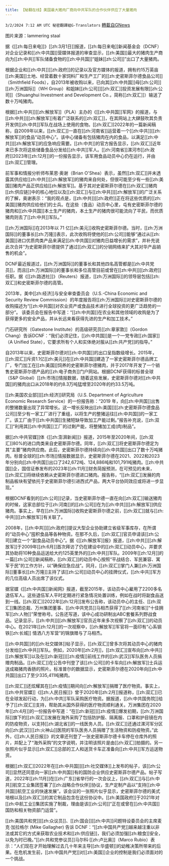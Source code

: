 ```yaml
---
title: 【秘翻在线】美国最大猪肉厂商向中共军队的合作伙伴供应了大量猪肉
---
```

`3/2/2024 7:12 AM UTC 秘密翻譯組G-Translators` [轉載自GNews](https://gnews.org/articles/2358453)

图片来源：lammering staal

据《[[zh:每日来电]]》[[zh:3月1日]]报道，[[zh:每日来电]]新闻基金会（DCNF）对企业记录和[[zh:中共国]]营媒体报道的审查显示，[[zh:美国]]最大的猪肉生产商向为[[zh:中共]]军队储备食物的[[zh:中共国]]“姐妹[[zh:公司]]”出口了大量猪肉。

根据企业和[[zh:中共]][[zh:政府]]的记录以及官方媒体的报道，拥有约15万英亩[[zh:美国]]土地、经营着数十家饲料厂和生产工厂的[[zh:史密斯菲尔德食品公司]]（Smithfield Foods），自2013年被收购以来，已向其[[zh:中共国]]母[[zh:公司]][[zh:万洲国际]]（WH Group）和姐妹[[zh:公司]][[zh:双汇]]投资发展有限[[zh:公司]]（Shuanghui Investment and Development Co.，简称[[zh:双汇]]）输送了数十万吨猪肉。

根据[[zh:中共]][[zh:解放军]]（PLA）主办的《[[zh:中共国]]军网》的报道，与[[zh:中共]][[zh:解放军]]有着广泛联系的[[zh:双汇]]，在其网站上大肆鼓吹其负责开发供[[zh:中共]]军队在战场上使用的食物。[[zh:双汇]]2022年的一篇新闻稿称，自2009年以来，[[zh:双汇]]一直在[[zh:河南省]]运营着一个[[zh:中共]][[zh:解放军]]的食品“动员中心”。该中心储备有包括猪肉在内的食品，以满足[[zh:中共]][[zh:解放军]]的应急响应需要。[[zh:中共]]的官方报告显示，[[zh:双汇]]近年来已多次将这些储备食品分发给[[zh:中共]]军人。[[zh:河南省]]漯河市[[zh:政府]]2023年[[zh:12月]]的一份报告显示，该军用食品动员中心仍在运行，并由[[zh:双汇]]管理。

前军事和情报分析师布莱恩·奥谢（Brian O'Shea）表示，虽然[[zh:双汇]]并未透露其供应给[[zh:中共]][[zh:解放军]]的猪肉来自何处，但很可能至少有一些[[zh:美国]]猪肉产品正供应给[[zh:解放军]]。基于其对史密斯菲尔德在[[zh:双汇]]猪肉[[zh:供应链]]中的核心地位以及[[zh:双汇]]与[[zh:中共]][[zh:解放军]]的广泛关系的了解，奥谢表示：“我的观点是，[[zh:中共]][[zh:政府]]正在将这些优质的[[zh:美国]]猪肉供应给他们的士兵。在这些（食品）动员中心里，屯有史密斯菲尔德的猪肉和[[zh:中共国]]本土生产的猪肉，本土生产的猪肉很可能流向了平民，而优质猪肉则去了[[zh:中共]]军队。”

[[zh:万洲国际]]在2013年以 71 亿[[zh:美元]]收购史密斯菲尔德。当时，[[zh:万洲国际]]的董事长[[zh:万隆]]表示，此次收购将使他的[[zh:公司]]能够“通过从[[zh:美国]]进口优质肉类产品来满足[[zh:中共国]]对猪肉日益增长的需求”，并补充说此次合并“为史密斯菲尔德提供了通过[[zh:双汇]]的分销网络来扩大其对华产品销售的机会”。

DCNF最近报道过，[[zh:万洲国际]]的董事长和其他四名高管都是[[zh:中共党员]]，而且[[zh:万洲国际]]的董事长和多位高管目前或曾在[[zh:中共]][[zh:政府]]任职。据《[[zh:路透社]]》（Reuters）报道，[[zh:万洲国际]]的领导层包括[[zh:双汇]]和史密斯菲尔德的高管。

2013年，美中[[zh:经济]]与安全审查委员会（U.S.-China Economic and Security Review Commission）的年度报告将[[zh:万洲国际]]对史密斯菲尔德的收购描述为“[[zh:中共国]]对农业资产或食品技术进行全球投资的更广泛趋势的一部分”。 该委员会在报告中写道：“[[zh:中共国]]在农业和其他领域的收购是为了获得更多的安全产品，并从长远来看获得先进的生产和加工技术。”

门石研究所（Gatestone Institute）的高级研究员[[zh:章家敦]]（Gordon Chang）告诉DCNF：“我们必须记住，[[zh:中共国]]是一个一党专政[[zh:国家]]（A Unified State），它要求所有个人和实体绝对服从[[zh:共产党]]的指导。”

自2013年以来，史密斯菲尔德对[[zh:中共国]]的出口呈指数级增长。2015年，[[zh:双汇]]斥资1.1亿[[zh:美元]]在[[zh:中共国]]建造了一家史密斯菲尔德品牌工厂，专门加工在[[zh:美国]]饲养的史密斯菲尔德猪肉，并于2017年开发了一个销售史密斯菲尔德产品的[[zh:电子商务]]门户网站。根据DCNF获得的标普全球（S&P Global）[[zh:市场]]情报数据，随着这些发展，史密斯菲尔德对[[zh:中共国]]的猪肉出口从2018年的约8.3万吨猛增至2020年的约33.5万吨。

[[zh:美国农业部]][[zh:经济]]研究局（U.S. Department of Agriculture Economic Research Service）的一份报告称：“2019 年，向[[zh:中共国]]出售的整猪数量出现了异常增长。这一增长反映出[[zh:美国]][[zh:史密斯菲尔德食品公司]]至少有一家工厂进行了重组，以将生产的整猪运往[[zh:中共国]]的一家工厂。该工厂由于[[zh:中共国]]生猪短缺导致加工产能过剩。”报告补充说，[[zh:双汇]]“利用其[[zh:中共国]]工厂的过剩产能，将整猪加工成(肉)制品”。

据[[zh:中共官媒]]体《[[zh:澎湃新闻]]》报道，2015年至2020年间，[[zh:双汇]]80%的进口肉类来自史密斯菲尔德。同年，[[zh:双汇]]将史密斯菲尔德定为其“主要”猪肉供应商。此后，史密斯菲尔德持续向[[zh:中共国]]出口了数十万吨猪肉。标普全球的[[zh:市场]]情报数据显示，史密斯菲尔德在2021、2022和2023年分别向[[zh:中共国]]出口了242,672吨、124,886吨和101,791吨猪肉。[[zh:中共国]]企，国信证券发布的2023年[[zh:11月]]财务简报预测，在可预见的未来，[[zh:双汇]]将继续依赖从史密斯菲尔德进口猪肉。报告称，“[[zh:双汇]]发展的肉制品板块有望依托于史密斯菲尔德引进西式产品，两大平台协同效应或将进一步显现。”

根据DCNF看到的[[zh:公司]]记录，当史密斯菲尔德一直在向[[zh:双汇]]输送猪肉的时候，这家总部位于[[zh:河南]]的[[zh:公司]]在为[[zh:中共]][[zh:解放军]]供应猪肉。事实上，早在[[zh:万洲国际]]收购史密斯菲尔德之前，[[zh:双汇]]就与[[zh:中共]][[zh:解放军]]有关联了。   

2008年，[[zh:中共]][[zh:政府]]提议大型企业协助建立省级军事库存，在所谓的“动员中心”囤积食品等各种物资。在那不久后，[[zh:双汇]]官员申请该[[zh:公司]]建立一个“副食品动员中心”。据《[[zh:解放军]]报》报道，[[zh:中共]][[zh:解放军]]于2009年[[zh:6月]]首次拜访了仍在建设中的[[zh:双汇]]动员中心，并要求其协助将10种食品运送给大约125英里外的[[zh:中共]]军队。2009年[[zh:12月]]的一篇[[zh:公司]]新闻稿称，[[zh:双汇]]的动员中心按照“平战结合、军民兼容、寓军于民”的工作方针，以“确保应急应战”。同月，[[zh:双汇]]掌门人兼[[zh:万洲国际]]董事长[[zh:万隆]]主持了该[[zh:公司]]动员中心的挂牌仪式，[[zh:中共]]军方的几位高级人员出席了该仪式。  

据官媒《[[zh:中共国]]新闻网》报道，截至2015年，该动员中心雇用了2200多名退伍军人。这些退伍军人平时定期进行紧急情况处置训练，例如在战时将副食品送到一线。[[zh:双汇]]2022年[[zh:12月]]发布公告称，该动员中心的主任、[[zh:双汇]]集团总裁、万州集团董事、[[zh:中共党员]]马相杰获得了[[zh:河南省]]“十佳拥军[[zh:人物]]”荣誉称号。公告还写道，该中心成功研制出ABC套餐系列野战食品。记录显示，[[zh:中共]][[zh:解放军]]官员近年来多次视察了[[zh:双汇]]的动员中心。在2021年[[zh:12月]]的一次视察中，[[zh:解放军]]军官将一面印有“心系钢铁[[zh:长城]] 情洒八方军营”的锦旗赠与了马相杰。

[[zh:中共国]]的[[zh:社交媒体]]帖子显示，[[zh:双汇]]曾多次将其动员中心的猪肉分发给[[zh:中共]]军队。例如，2020年[[zh:2月]]，[[zh:双汇]]宣布向[[zh:中共]][[zh:解放军]]以及在[[zh:新冠]][[zh:疫情]]前线工作的[[zh:武汉]]军队医务人员捐赠肉制品。[[zh:双汇]]在公告中刊登了该[[zh:公司]]的卡车向[[zh:解放军]]士兵运送成箱猪肉香肠的照片。标准普尔的数据显示，史密斯菲尔德在2020年向[[zh:中共国]]出口了至少335,411吨猪肉。

[[zh:双汇]]还炫耀其在[[zh:疫情]]期间向[[zh:解放军]]捐赠了医疗物资。事实上，[[zh:中共官媒]]《[[zh:人民日报]]》曾于2020年[[zh:2月]]报道称，[[zh:双汇]]已在全球发起行动，为[[zh:中共]]军队采购医疗物资。据报道，[[zh:中共国务院]]给予了[[zh:双汇]]支持，帮助其从国外获得的医疗物资顺利通关。万洲集团在2020年[[zh:4月]]的一份报告中写道：“在[[zh:新冠]][[zh:疫情]]爆发初期，[[zh:万洲国际]]旗下的[[zh:双汇]]发展在海外采购了包括防护服、隔离服、口罩和护目镜在内的防疫物资，以支持[[zh:湖北省]]的一线医务人员。[[zh:双汇]]还通过漯河军分区向[[zh:武汉]][[zh:火神山]]医院的军队医务人员捐赠了生活物资和防疫物资。”此外，《[[zh:人民日报]]》的文章还刊登了一张史密斯菲尔德卡车停在仓库外的照片，并配上了“海外采购”的文字说明，并注明该照片是由[[zh:双汇]]拍摄的。另一张照片似乎显示[[zh:双汇]]总部的工人和送货卡车正准备向[[zh:中共]]军方运送物资。

根据[[zh:双汇]]2022年在[[zh:中共国]][[zh:社交媒体]]上发布的帖子，该[[zh:公司]]显然还同意向一家[[zh:中共国]]有的国防企业供应史密斯菲尔德产品。帖子写道，2022年[[zh:11月]]在[[zh:广东]]省举行的一次会议上，[[zh:双汇]]与[[zh:中共]]航空工业集团签署了[[zh:战略合作伙伴]]协议，生产定制产品以“支持[[zh:中共国]]航空工业的快速发展”。该会议的一张照片似乎显示，史密斯菲尔德的美式培根以及[[zh:双汇]]的其它制品包含在这份协议中。[[zh:美国政府]]于2021年对[[zh:中航工业]]集团实施了制裁，理由是该[[zh:公司]]“正在或曾在[[zh:中共国]]国防和相关物资部门运营”。

[[zh:美国共和党]][[zh:众议员]]、[[zh:国会]][[zh:中共]]问题特设委员会的主席麦克·加拉格尔 (Mike Gallagher) 告诉 DCNF：“[[zh:中国共产党]]越来越注重以非法或其它的方式来获取农业技术和[[zh:供应链]]，我们必须加强[[zh:粮食]]安全，以免为时已晚。”[[zh:共和党参议员]]马尔科·[[zh:卢比奥]]（Marco Rubio）表示：“人们现在才开始理解过去几十年来主导[[zh:华盛顿]]的幼稚决策所带来的后果。在危机发生前，[[zh:中国共产党]]对[[zh:美国]]企业的控制是我们必须面对的一个挑战。
